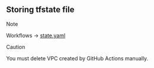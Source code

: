 ## Storing tfstate file
> [!NOTE]
> Workflows -> [state.yaml](../../.github/workflows/state.yaml)

> [!CAUTION]
> You must delete VPC created by GitHub Actions manually.
